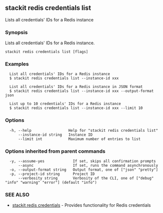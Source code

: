 ## stackit redis credentials list

Lists all credentials' IDs for a Redis instance

### Synopsis

Lists all credentials' IDs for a Redis instance.

```
stackit redis credentials list [flags]
```

### Examples

```
  List all credentials' IDs for a Redis instance
  $ stackit redis credentials list --instance-id xxx

  List all credentials' IDs for a Redis instance in JSON format
  $ stackit redis credentials list --instance-id xxx --output-format json

  List up to 10 credentials' IDs for a Redis instance
  $ stackit redis credentials list --instance-id xxx --limit 10
```

### Options

```
  -h, --help                 Help for "stackit redis credentials list"
      --instance-id string   Instance ID
      --limit int            Maximum number of entries to list
```

### Options inherited from parent commands

```
  -y, --assume-yes             If set, skips all confirmation prompts
      --async                  If set, runs the command asynchronously
  -o, --output-format string   Output format, one of ["json" "pretty"]
  -p, --project-id string      Project ID
      --verbosity string       Verbosity of the CLI, one of ["debug" "info" "warning" "error"] (default "info")
```

### SEE ALSO

* [stackit redis credentials](./stackit_redis_credentials.md)	 - Provides functionality for Redis credentials

